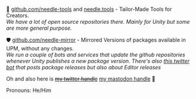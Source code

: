 🌵 [github.com/needle-tools](https://github.com/needle-tools) and [needle.tools](https://needle.tools) - Tailor-Made Tools for Creators.  
*We have a lot of open source repositories there. Mainly for Unity but some are more general purpose.*

🛡️ [github.com/needle-mirror](https://github.com/needle-mirror) - Mirrored Versions of packages available in UPM, without any changes.  
*We run a couple of bots and services that update the github repositories whenever Unity publishes a new package version. There's also [this twitter bot](https://twitter.com/Needle_Mirror) that posts package releases but also about Editor releases*

Oh and also here is [~~my twitter handle~~](https://twitter.com/marcel_wiessler) [my mastodon handle](https://mastodon.gamedev.place/@marwi) 🐘

Pronouns: He/Him
